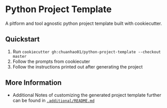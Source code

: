 # Python Project Template

A pltform and tool agnostic python project template built with cookiecutter.

## Quickstart

1. Run `cookiecutter gh:chuanhao01/python-project-template --checkout master`
2. Follow the prompts from cookiecuter
3. Follow the instructions printed out after generating the project

## More Information

- Additional Notes of customizing the generated project template further can be found in [`.additional/README.md`](./.additional/README.md)
